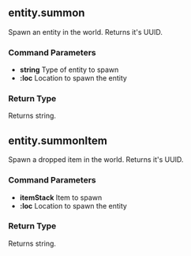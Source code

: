 ## entity.summon
Spawn an entity in the world. Returns it's UUID.
### Command Parameters
- **string** Type of entity to spawn
- **:loc** Location to spawn the entity
### Return Type
Returns string.

## entity.summonItem
Spawn a dropped item in the world. Returns it's UUID.
### Command Parameters
- **itemStack** Item to spawn
- **:loc** Location to spawn the entity
### Return Type
Returns string.

